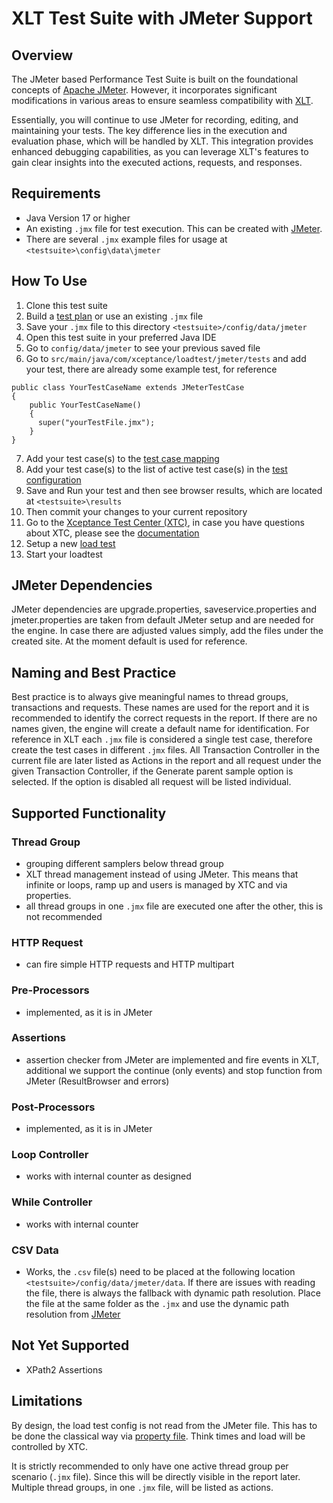 # XLT Test Suite with JMeter Support 

## Overview
The JMeter based Performance Test Suite is built on the foundational concepts of [Apache JMeter](https://jmeter.apache.org/index.html). However, it incorporates significant modifications in various areas to ensure seamless compatibility with [XLT](https://www.xceptance.com/de/xlt/).

Essentially, you will continue to use JMeter for recording, editing, and maintaining your tests. The key difference lies in the execution and evaluation phase, which will be handled by XLT. This integration provides enhanced debugging capabilities, as you can leverage XLT's features to gain clear insights into the executed actions, requests, and responses.

## Requirements
* Java Version 17 or higher
* An existing `.jmx` file for test execution. This can be created with [JMeter](https://jmeter.apache.org/).
* There are several `.jmx` example files for usage at `<testsuite>\config\data\jmeter`

## How To Use
1. Clone this test suite
2. Build a [test plan](https://jmeter.apache.org/usermanual/get-started.html#test_plan_building) or use an existing `.jmx` file
3. Save your `.jmx` file to this directory `<testsuite>/config/data/jmeter`
4. Open this test suite in your preferred Java IDE
5. Go to `config/data/jmeter` to see your previous saved file
6. Go to `src/main/java/com/xceptance/loadtest/jmeter/tests` and add your test, there are already some example test, for reference   
```
public class YourTestCaseName extends JMeterTestCase
{
    public YourTestCaseName()
    {
      super("yourTestFile.jmx");
    }
}
```
7. Add your test case(s) to the [test case mapping](https://docs.xceptance.com/xlt/load-testing/manual/480-test-suite-configuration/#test-class-mapping)
8. Add your test case(s) to the list of active test case(s) in the [test configuration](https://docs.xceptance.com/xlt/load-testing/manual/480-test-suite-configuration/#load-test-profile-configuration)
9. Save and Run your test and then see browser results, which are located at `<testsuite>\results`
10. Then commit your changes to your current repository
11. Go to the [Xceptance Test Center (XTC)](https://xtc.xceptance.com/), in case you have questions about XTC, please see the [documentation](https://docs.xceptance.com/xtc/basics/)
12. Setup a new [load test](https://docs.xceptance.com/xtc/loadtesting/)
13. Start your loadtest

## JMeter Dependencies
JMeter dependencies are upgrade.properties, saveservice.properties and jmeter.properties are taken from default JMeter setup and are needed for the engine. In case there are adjusted values simply, add the files under the created site. At the moment default is used for reference.

## Naming and Best Practice
Best practice is to always give meaningful names to thread groups, transactions and requests. These names are used for the report and it is recommended to identify the correct requests in the report. If there are no names given, the engine will create a default name for identification.
For reference in XLT each `.jmx` file is considered a single test case, therefore create the test cases in different `.jmx` files. All Transaction Controller in the current file are later listed as Actions in the report and all request under the given Transaction Controller, if the Generate parent sample option is selected. If the option is disabled all request will be listed individual.

## Supported Functionality
### Thread Group
* grouping different samplers below thread group
* XLT thread management instead of using JMeter. This means that infinite or loops, ramp up and users is managed by XTC and via properties.
* all thread groups in one `.jmx` file are executed one after the other, this is not recommended

### HTTP Request
* can fire simple HTTP requests and HTTP multipart

### Pre-Processors
* implemented, as it is in JMeter

### Assertions
* assertion checker from JMeter are implemented and fire events in XLT, additional we support the continue (only events) and stop function from JMeter (ResultBrowser and errors)

### Post-Processors
* implemented, as it is in JMeter

### Loop Controller
* works with internal counter as designed

### While Controller
* works with internal counter

### CSV Data
* Works, the `.csv` file(s) need to be placed at the following location `<testsuite>/config/data/jmeter/data`. If there are issues with reading the file, there is always the fallback with dynamic path resolution. Place the file at the same folder as the `.jmx` and use the dynamic path resolution from [JMeter](https://jmeter.apache.org/usermanual/component_reference.html#CSV_Data_Set_Config)

## Not Yet Supported
* XPath2 Assertions

## Limitations
By design, the load test config is not read from the JMeter file. This has to be done the classical way via [property file](https://docs.xceptance.com/xlt/load-testing/manual/470-load-configuration). Think times and load will be controlled by XTC.

It is strictly recommended to only have one active thread group per scenario (`.jmx` file). Since this will be directly visible in the report later. Multiple thread groups, in one `.jmx` file, will be listed as actions.